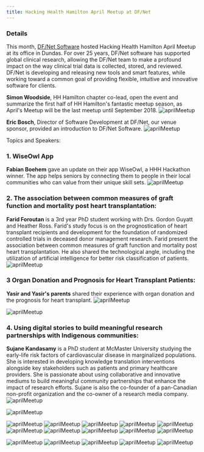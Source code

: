 ```yaml
---
title: Hacking Health Hamilton April Meetup at DF/Net
---
```



### Details
This month, [DF/Net Software](https://www.linkedin.com/company/df-net-software/) hosted Hacking Health Hamilton April Meetup at its office in Dundas. For over 25 years, DF/Net software has supported global clinical research, allowing the DF/Net team to make a profound impact on the way clinical trial data is collected, stored, and reviewed. DF/Net is developing and releasing new tools and smart features, while working toward a common goal of providing flexible, intuitive and innovative software for clients.

**Simon Woodside**, HH Hamilton chapter co-lead, open the event and summarize the first half of HH Hamilton's fantastic meetup season, as April's Meetup will be the last meetup until September 2018.
![aprilMeetup](/newsletter/img/meetup/2018april/img-16.png "Meetup")


**Eric Bosch**, Director of Software Development at DF/Net, our venue sponsor, provided an introduction to DF/Net Software.
![aprilMeetup](/newsletter/img/meetup/2018april/img-51.png "Meetup")

Topics and Speakers:
### 1. WiseOwl App
**Fabian Boehem** gave an update on their app WiseOwl, a HHH Hackathon winner. The app helps seniors by connecting them to people in their local communities who can value from their unique skill sets.
![aprilMeetup](/newsletter/img/meetup/2018april/img-56.png "Meetup")

### 2. The association between common measures of graft function and mortality post heart transplantation:

**Farid Foroutan** is a 3rd year PhD student working with Drs. Gordon Guyatt and Heather Ross. Farid's study focus is on the prognostication of heart transplant recipients and development for the foundation of randomized controlled trials in deceased donor management research. Farid present the association between common measures of graft function and mortality post heart transplantation. He also shared the technological angle, including the utilization of artificial intelligence for better risk classification of patients.
![aprilMeetup](/newsletter/img/meetup/2018april/img-54.png "Meetup")


### 3 Organ Donation and Prognosis for Heart Transplant Patients:

**Yasir and Yasir's parents** shared their experience with organ donation and the prognosis for heart transplant.
![aprilMeetup](/newsletter/img/meetup/2018april/img-52.png "Meetup")

![aprilMeetup](/newsletter/img/meetup/2018april/img-53.png "Meetup")

### 4. Using digital stories to build meaningful research partnerships with Indigenous communities:

**Sujane Kandasamy** is a PhD student at McMaster University studying the early-life risk factors of cardiovascular disease in marginalized populations. She is interested in developing knowledge translation interventions alongside key stakeholders such as patients and primary healthcare providers. She is passionate about using collaborative and innovative mediums to build meaningful community partnerships that enhance the impact of research efforts. Sujane is also the co-founder of a pan-Canadian non-profit organization and the co-owner of a research media company.
![aprilMeetup](/newsletter/img/meetup/2018april/img-50.png "Meetup")


![aprilMeetup](/newsletter/img/meetup/2018april/img-4.png "Meetup")

![aprilMeetup](/newsletter/img/meetup/2018april/img-6.png "Meetup")
![aprilMeetup](/newsletter/img/meetup/2018april/img-7.png "Meetup")
![aprilMeetup](/newsletter/img/meetup/2018april/img-10.png "Meetup")
![aprilMeetup](/newsletter/img/meetup/2018april/img-15.png "Meetup")
![aprilMeetup](/newsletter/img/meetup/2018april/img-18.png "Meetup")
![aprilMeetup](/newsletter/img/meetup/2018april/img-23.png "Meetup")
![aprilMeetup](/newsletter/img/meetup/2018april/img-25.png "Meetup")
![aprilMeetup](/newsletter/img/meetup/2018april/img-31.png "Meetup")
![aprilMeetup](/newsletter/img/meetup/2018april/img-35.png "Meetup")
![aprilMeetup](/newsletter/img/meetup/2018april/img-36.png "Meetup")

![aprilMeetup](/newsletter/img/meetup/2018april/img-42.png "Meetup")
![aprilMeetup](/newsletter/img/meetup/2018april/img-43.png "Meetup")
![aprilMeetup](/newsletter/img/meetup/2018april/img-45.png "Meetup")
![aprilMeetup](/newsletter/img/meetup/2018april/img-48.png "Meetup")
![aprilMeetup](/newsletter/img/meetup/2018april/img-49.png "Meetup")
